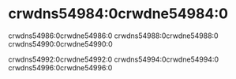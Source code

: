# crwdns54984:0crwdne54984:0

crwdns54986:0crwdne54986:0 crwdns54988:0crwdne54988:0 crwdns54990:0crwdne54990:0

crwdns54992:0crwdne54992:0 crwdns54994:0crwdne54994:0 crwdns54996:0crwdne54996:0
